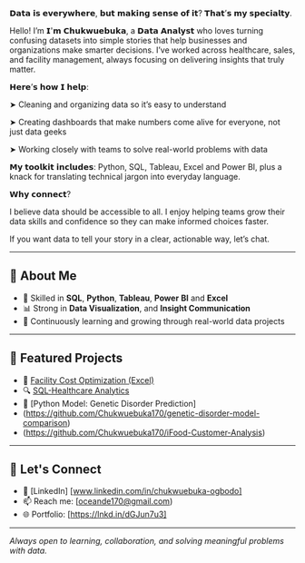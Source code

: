 𝗗𝗮𝘁𝗮 𝗶𝘀 𝗲𝘃𝗲𝗿𝘆𝘄𝗵𝗲𝗿𝗲, 𝗯𝘂𝘁 𝗺𝗮𝗸𝗶𝗻𝗴 𝘀𝗲𝗻𝘀𝗲 𝗼𝗳 𝗶𝘁? 𝗧𝗵𝗮𝘁’𝘀 𝗺𝘆 𝘀𝗽𝗲𝗰𝗶𝗮𝗹𝘁𝘆.

Hello! I’m 𝗜'𝗺 𝗖𝗵𝘂𝗸𝘄𝘂𝗲𝗯𝘂𝗸𝗮, a 𝗗𝗮𝘁𝗮 𝗔𝗻𝗮𝗹𝘆𝘀𝘁 who loves turning confusing datasets into simple stories that help businesses and organizations make smarter decisions. I’ve worked across healthcare, sales, and facility management, always focusing on delivering insights that truly matter.

𝗛𝗲𝗿𝗲’𝘀 𝗵𝗼𝘄 𝗜 𝗵𝗲𝗹𝗽:

➤ Cleaning and organizing data so it’s easy to understand

➤ Creating dashboards that make numbers come alive for everyone, not just data geeks

➤ Working closely with teams to solve real-world problems with data

𝗠𝘆 𝘁𝗼𝗼𝗹𝗸𝗶𝘁 𝗶𝗻𝗰𝗹𝘂𝗱𝗲𝘀: Python, SQL, Tableau, Excel and Power BI, plus a knack for translating technical jargon into everyday language.

𝗪𝗵𝘆 𝗰𝗼𝗻𝗻𝗲𝗰𝘁?

I believe data should be accessible to all. I enjoy helping teams grow their data skills and confidence so they can make informed choices faster.

If you want data to tell your story in a clear, actionable way, let’s chat.

---

## 📌 About Me

- 🧠 Skilled in **SQL**, **Python**, **Tableau**, **Power** **BI** and **Excel**
- 📊 Strong in **Data Visualization**, and **Insight Communication**
- 🚀 Continuously learning and growing through real-world data projects

---

## 🚀 Featured Projects


- 🧮 [Facility Cost Optimization (Excel)](https://github.com/your-username/facility-optimization-excel)
- 🔍 [SQL-Healthcare Analytics](https://github.com/Chukwuebuka170/Faith-Hospital-Healthcare-Analysis)
- 🐍 [Python Model: Genetic Disorder Prediction]
- (https://github.com/Chukwuebuka170/genetic-disorder-model-comparison)
- (https://github.com/Chukwuebuka170/iFood-Customer-Analysis)



---

## 🤝 Let's Connect

- 💼 [LinkedIn] [www.linkedin.com/in/chukwuebuka-ogbodo]
- 📫 Reach me: [oceande170@gmail.com)
- 🌐 Portfolio:  [https://lnkd.in/dGJun7u3]

---

*Always open to learning, collaboration, and solving meaningful problems with data.*
